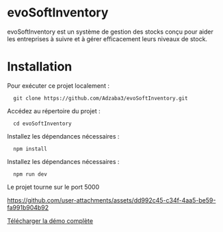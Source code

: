 <h1>evoSoftInventory</h1>

evoSoftInventory est un système de gestion des stocks conçu pour aider les entreprises à suivre et à gérer efficacement leurs niveaux de stock.

<h1>Installation</h1>
Pour exécuter ce projet localement :


```
  git clone https://github.com/Adzaba3/evoSoftInventory.git
```

Accédez au répertoire du projet :

```
  cd evoSoftInventory
```

Installez les dépendances nécessaires :


```
  npm install
```

Installez les dépendances nécessaires :

```
  npm run dev
```

Le projet tourne sur le port 5000


https://github.com/user-attachments/assets/dd992c45-c34f-4aa5-be59-fa991b904b92

[Télécharger la démo complète](https://drive.google.com/file/d/1_bieWzO9MmdTEKUpjX45HaOqLTS7aXbQ/view?usp=drive_link)

